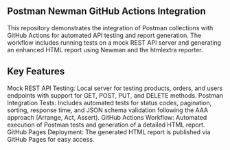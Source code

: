 ## Postman Newman GitHub Actions Integration

This repository demonstrates the integration of Postman collections with GitHub Actions for automated API testing and report generation. The workflow includes running tests on a mock REST API server and generating an enhanced HTML report using Newman and the htmlextra reporter.

## Key Features

Mock REST API Testing: Local server for testing products, orders, and users endpoints with support for GET, POST, PUT, and DELETE methods.
Postman Integration Tests: Includes automated tests for status codes, pagination, sorting, response time, and JSON schema validation following the AAA approach (Arrange, Act, Assert).
GitHub Actions Workflow: Automated execution of Postman tests and generation of a detailed HTML report.
GitHub Pages Deployment: The generated HTML report is published via GitHub Pages for easy access.